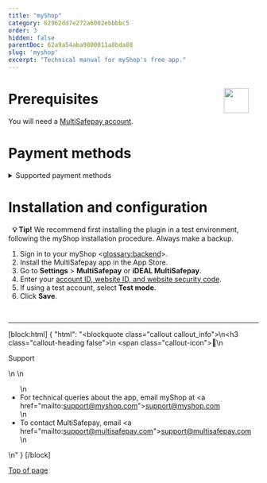 ```yaml
---
title: "myShop"
category: 62962dd7e272a6002ebbbbc5
order: 3
hidden: false
parentDoc: 62a9a54aba9800011a8bda88
slug: 'myshop'
excerpt: "Technical manual for myShop's free app."
---
```

<img src="https://raw.githubusercontent.com/MultiSafepay/docs/master/static/logo/Integrations/myShop.svg" width="50" align="right" style="margin: 20px; max-height: 75px"/>

# Prerequisites

You will need a [MultiSafepay account](/docs/getting-started-guide/).

# Payment methods

<details id="supported-payment-methods">
<summary>Supported payment methods</summary>
<br>


- Cards: [American Express](/docs/card-payments/), [Mastercard](/docs/card-payments/), and [Visa](/docs/card-payments/)
- <<glossary:BNPL>>: [Klarna](/docs/klarna/) and [Pay After Delivery](/docs/pay-after-delivery/)
- Wallets: [PayPal](/docs/paypal/)
- Prepaid cards: [123TCS](/docs/gift-cards/), [Intersolve](/docs/gift-cards/), and [Fashioncheque](/docs/gift-cards/)
- Banking methods:
    - [Bancontact](/docs/bancontact/)
    - [Bank transfer](/docs/bank-transfer/)
    - [Dotpay](/docs/dotpay/)
    - [EPS](/docs/eps/)
    - [Giropay](/docs/giropay/)
    - [iDEAL](/docs/ideal/)
    - [Maestro](/docs/card-payments/)
    - [Direct debit](/docs/direct-debit/)
    - [Sofort](/docs/sofort/)
</details>

# Installation and configuration

&nbsp; **💡 Tip!** We recommend first installing the plugin in a test environment, following the myShop installation procedure. Always make a backup.

1. Sign in to your myShop <<glossary:backend>>.
2. Install the MultiSafepay app in the App Store.
3. Go to **Settings** > **MultiSafepay** or **iDEAL MultiSafepay**.
4. Enter your [account ID, website ID, and website security code](/docs/sites#site-id-api-key-and-security-code).  
5. If using a test account, select **Test mode**.
6. Click **Save**.
<br>

---

[block:html]
{
  "html": "<blockquote class=\"callout callout_info\">\n<h3 class=\"callout-heading false\">\n        <span class=\"callout-icon\">💬</span>\n        <p>Support</p>\n    </h3>\n  <ul>\n    <li>For technical queries about the app, email myShop at <a href=\"mailto:support@myshop.com\">support@myshop.com</a></li>\n    <li>To contact MultiSafepay, email <a href=\"mailto:support@multisafepay.com\">support@multisafepay.com</a></li>\n  </ul>  \n</blockquote>"
}
[/block]

[Top of page](#)